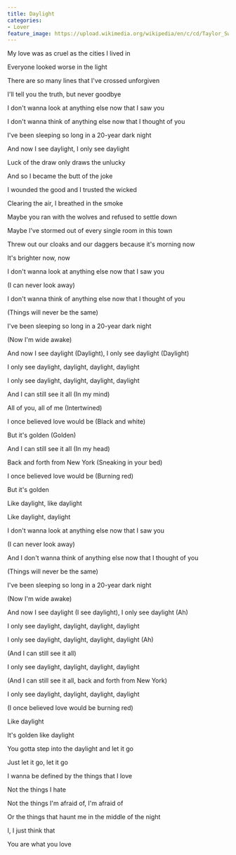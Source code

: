 ```yaml
---
title: Daylight
categories:
- Lover
feature_image: https://upload.wikimedia.org/wikipedia/en/c/cd/Taylor_Swift_-_Lover.png
--- 
```

My love was as cruel as the cities I lived in

Everyone looked worse in the light

There are so many lines that I've crossed unforgiven

I'll tell you the truth, but never goodbye

I don't wanna look at anything else now that I saw you

I don't wanna think of anything else now that I thought of you

I've been sleeping so long in a 20-year dark night

And now I see daylight, I only see daylight

Luck of the draw only draws the unlucky

And so I became the butt of the joke

I wounded the good and I trusted the wicked

Clearing the air, I breathed in the smoke

Maybe you ran with the wolves and refused to settle down

Maybe I've stormed out of every single room in this town

Threw out our cloaks and our daggers because it's morning now

It's brighter now, now

I don't wanna look at anything else now that I saw you

(I can never look away)

I don't wanna think of anything else now that I thought of you

(Things will never be the same)

I've been sleeping so long in a 20-year dark night

(Now I'm wide awake)

And now I see daylight (Daylight), I only see daylight (Daylight)

I only see daylight, daylight, daylight, daylight

I only see daylight, daylight, daylight, daylight

And I can still see it all (In my mind)

All of you, all of me (Intertwined)

I once believed love would be (Black and white)

But it's golden (Golden)

And I can still see it all (In my head)

Back and forth from New York (Sneaking in your bed)

I once believed love would be (Burning red)

But it's golden

Like daylight, like daylight

Like daylight, daylight

I don't wanna look at anything else now that I saw you

(I can never look away)

And I don't wanna think of anything else now that I thought of you

(Things will never be the same)

I've been sleeping so long in a 20-year dark night

(Now I'm wide awake)

And now I see daylight (I see daylight), I only see daylight (Ah)

I only see daylight, daylight, daylight, daylight

I only see daylight, daylight, daylight, daylight (Ah)

(And I can still see it all)

I only see daylight, daylight, daylight, daylight

(And I can still see it all, back and forth from New York)

I only see daylight, daylight, daylight, daylight

(I once believed love would be burning red)

Like daylight

It's golden like daylight

You gotta step into the daylight and let it go

Just let it go, let it go

I wanna be defined by the things that I love

Not the things I hate

Not the things I'm afraid of, I'm afraid of

Or the things that haunt me in the middle of the night

I, I just think that

You are what you love